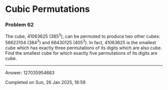 # Cubic Permutations

### Problem 62

The cube, 41063625 (385<sup>3</sup>), can be permuted to produce two other cubes: 56623104 (384<sup>3</sup>) and 66430125 (405<sup>3</sup>).
In fact, 41063625 is the smallest cube which has exactly three permutations of its digits which are also cube.
Find the smallest cube for which exactly five permutations of its digits are cube.

---
Answer:  127035954683

Completed on Sun, 26 Jan 2025, 18:59